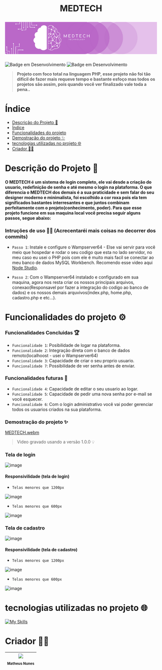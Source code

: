 <h1 align="center">
  <p>MEDTECH</p>
  <img src='./IMG/Capas readme.png'>
</h1>


![Badge em Desenvolvimento](http://img.shields.io/static/v1?label=VERSÃO&message=1.0.0&color=C077CC&style=for-the-badge)
![Badge em Desenvolvimento](http://img.shields.io/static/v1?label=DATA%20DA%20CRIAÇÃO&message=DEZ/22&color=e5c1eb&style=for-the-badge)

> **Projeto com foco total na linguagem PHP, esse projeto não foi tão dificil de fazer mais requeve tempo e bastante esfoço
>   mas todos os projetos são assim, pois quando você ver finalizado vale toda a pena..**

# Índice 

* [Descrição do Projeto 🎯](#descrição-do-projeto-)
* [Índice](#índice)
* [Funcionalidades do projeto](#funcionalidades-do-projeto-)
* [Demostração do projeto ✨](#demostração-do-projeto-)
* [tecnologias utilizadas no projeto 🌐](#tecnologias-utilizadas-no-projeto-)
* [Criador 🐱‍👤](#criador-)

# Descrição do Projeto 🎯
#### O MEDTECH é um sistema de login completo, ele vai desde a criação do usuario, redefinição de senha e até mesmo o login na plataforma. O que diferencia o MEDTECH dos demais é a sua praticidade e sem falar do seu designer moderno e minimalista, foi escolhido a cor roxa pois ela tem significados bastantes interresantes e que juntos combinam perfeitamente com o projeto(conhecimento, poder). Para que esse projeto funcione em sua maquina local você precisa seguir alguns passos, segue abaixo:

### Intruções de uso 🐱‍🚀 (Acrecentaréi mais coisas no decorrer dos commits)
- `Passo 1`: Instale e configure o Wampserver64 - Else vai servir para você meio que hospedar e rodar o seu codigo que esta no lado servidor, no meu caso eu usei o PHP pois com ele é muito mais facil se conectar ao meu banco de dados MySQL Workbench. Recomendo esse video aqui <a href="https://www.youtube.com/watch?v=ODovicrmmiI&list=PLwXQLZ3FdTVEITn849NlfI9BGY-hk1wkq&index=3&ab_channel=NodeStudioTreinamentos">Node Studio</a>.

- `Passo 2`: Com o Wampserver64 instalado e configurado em sua maquina, agora nos resta criar os nossos principais arquivos, conexao(Responsavel por fazer a integração do codigo ao banco de dados) e os nossos demais arquvivos(index.php, home.php, cadastro.php e etc...). 
> 

# Funcionalidades do projeto ⚙

### Funcionalidades Concluidas 🏆
- `Funcionalidade 1`: Posibilidade de logar na plataforma.
- `Funcionalidade 2`: Integração direta com o banco de dados remoto(localhoost - usei o Wampserver64)
- `Funcionalidade 3`: Capacidade de criar o seu proprio usuario.
- `Funcionalidade 7`: Possibilidade de ver senha antes de enviar.
### Funcionalidades futuras 📌
 
- `Funcionalidade 4`: Capacidade de editar o seu usuario ao logar.
- `Funcionalidade 5`: Capacidade de pedir uma nova senha por e-mail se você esquecer.
- `Funcionalidade 6`: Com o login administrativo você vai poder gerenciar todos os usuarios criados na sua plataforma. 


### Demostração do projeto ✨
[MEDTECH.webm](https://user-images.githubusercontent.com/83671782/209800578-5a429696-de7d-49ee-aaf2-30d195d9642f.webm)
> Video gravado usando a versão 1.0.0 :bulb:

### Tela de login 
![image](https://user-images.githubusercontent.com/83671782/210138951-a69d6207-3caf-45db-a270-edd0fea2a05b.png)

#### Responsivilidade  (tela de login)

- `Telas menores que 1200px` 
<div style="text-align: left">

![image](https://user-images.githubusercontent.com/83671782/210138981-108f0359-3f71-4946-962d-46f1685547a6.png)

- `Telas menores que 600px` 

![image](https://user-images.githubusercontent.com/83671782/210139011-93e271b8-c3cb-4ab9-b963-7234f7ffd7a5.png)

### Tela de cadastro
![image](https://user-images.githubusercontent.com/83671782/210138960-01998b1e-4bbb-4004-8173-da4672bd0b90.png)

#### Responsivilidade  (tela de cadastro)

- `Telas menores que 1200px` 
<div style="text-align: left">

![image](https://user-images.githubusercontent.com/83671782/210139112-fda7bef9-363f-47ac-a863-03bb131e81b3.png)

- `Telas menores que 600px` 

![image](https://user-images.githubusercontent.com/83671782/210139082-8f407947-f5af-49f0-be4b-444945157845.png)

</div>


# tecnologias utilizadas no projeto 🌐

[![My Skills](https://skills.thijs.gg/icons?i=php,mysql,js,html,css&theme=dark)](https://skills.thijs.gg)


# Criador 🐱‍👤

| [<img src="https://avatars.githubusercontent.com/u/83671782?v=4" width=115><br><sub>Matheus Nunes</sub>](https://github.com/0XxMxX0)
| :---: 
 

